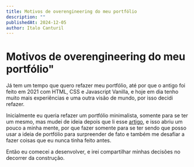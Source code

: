 ```yaml
---
title: Motivos de overengineering do meu portfólio
description: ""
publishedAt: 2024-12-05
author: Italo Canturil
---
```


# Motivos de overengineering do meu portfólio"

Já tem um tempo que quero refazer meu portfólio, até por que o antigo foi feito em 2021 com HTML, CSS e Javascript Vanilla, e hoje em dia tenho muito mais experiências e uma outra visão de mundo, por isso decidi refazer.

Inicialmente eu queria refazer um portfólio minimalista, somente para se ter um mesmo, mas mudei de ideia depois que li esse [artigo](https://www.nikhilsnayak.dev/blogs/how-i-built-my-portfolio), e isso abriu um pouco a minha mente, por que fazer somente para se ter sendo que posso usar a ideia de portfólio para surpreender de fato e também me desafiar a fazer coisas que eu nunca tinha feito antes.

Então eu comecei a desenvolver, e irei compartilhar minhas decisões no decorrer da construção.
